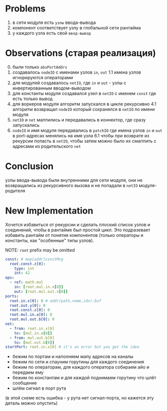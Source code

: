 # Problems

1. в сети модуля есть `узлы` ввода-вывода
2. компонент соответствует узлу в глобальной сети рантайма
3. у каждого узла есть свой `ввод-вывод`

# Observations (старая реализация)

0. были только `absPortAddrs`
1. создавалось `nodeIO` с именами узлов `in`, `out`
   1.1 имена узлов игнорируются операторами
2. для модулей создавалось `netIO`, где `in` и `out` - узлы с инвертированным вводом-выводом
3. для константы модуля создавался узел в `netIO` с именем `const` где есть только вывод
4. для воркеров модуля алгоритм запускался в цикле рекурсивно
   4.1 алгоритм возвращал `nodeIO` который сохранялся в `netIO` по имени модуля
5. `netIO` и `net` маппились и передавались в коннектор, где сразу запускались
6. `nodeIO` и имя модуля передавались в `patchIO` где имена узлов `in` и `out` в port-адресах менялись на имя узла
   6.1 чтобы при возврате из рекурсии попасть в `netIO`, чтобы затем можно было их смаппить с адресами из родительского `net`

# Conclusion

узлы ввода-вывода были внутренними для сети модуля, они не возвращались из рекурсивного вызова и не попадали в `netIO` модуля-родителя

# New Implementation

Хочется избавиться от рекурсии и сделать плоский список узлов и соединений, чтобы в рантайме был простой цикл. Это подразевает избавить рантайм от понятия компонентов (только операторы и константы, как "особенные" типы узлов).

NOTE: `root` prefix may be omitted

```yaml
const: # map[addr]constMsg
  root.const.z[0]:
    type: int
    int: 42
ops:
  - ref: math.mul
    in: [root.mul.in.x[0]]
    out: [root.mul.out.x[0]]
ports:
  root.in.x[0]: 0 # addr(path,name,idx):buf
  root.out.y[0]: 0
  root.const.z[0]: 0
  root.mul.in.a[0]: 0
  root.mul.out.b[0]: 0
net:
  - from: root.in.x[0]
    to: [mul.in.a[0]]
  - from: mul.out.b[0]
    to: [mul.out.b[0]]
startPort: root.in.x[0] # it's an error but you get the idea
```

- бежим по портам и наполняем мапу адресов на каналы
- бежим по сети и спауним горутины для каждого соединения
- бежим по операторам, для каждого оператора собираем айо и передаем ему
- бежим по константам и для каждой поднимаем горутину что шлёт сообщение
- шлём сигнал в порт рута

(в этой схеме есть ошибка - у рута нет сигнал-порта, но кажется эту деталь можно опустить)
